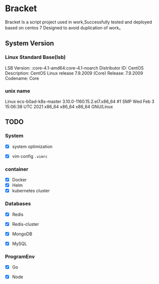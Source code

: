# Bracket

Bracket Is a script project used in work,Successfully tested and deployed based on centos 7 Designed to avoid
duplication of work。

## System Version

### Linux Standard Base(lsb)

LSB Version:    :core-4.1-amd64:core-4.1-noarch Distributor ID:    CentOS Description:    CentOS Linux release
7.9.2009 (Core)
Release:    7.9.2009 Codename:    Core

### unix name

Linux ecs-b0ad-k8s-master 3.10.0-1160.15.2.el7.x86_64 #1 SMP Wed Feb 3 15:06:38 UTC 2021 x86_64 x86_64 x86_64 GNU/Linux

## TODO

### System

- [x] system optimization

- [x] vim config `.vimrc`

### container

- [x] Docker
- [x] Helm
- [x] kubernetes cluster

### Databases

- [x] Redis

- [x] Redis-cluster

- [x] MongoDB

- [x] MySQL

### ProgramEnv

- [x] Go

- [x] Node
